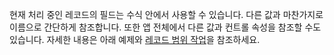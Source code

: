 현재 처리 중인 레코드의 필드는 수식 안에서 사용할 수 있습니다.  다른 값과 마찬가지로 이름으로 간단하게 참조합니다.  또한 앱 전체에서 다른 값과 컨트롤 속성을 참조할 수도 있습니다.  자세한 내용은 아래 예제와 [레코드 범위 작업](../articles/working-with-tables.md#record-scope)을 참조하세요. 


